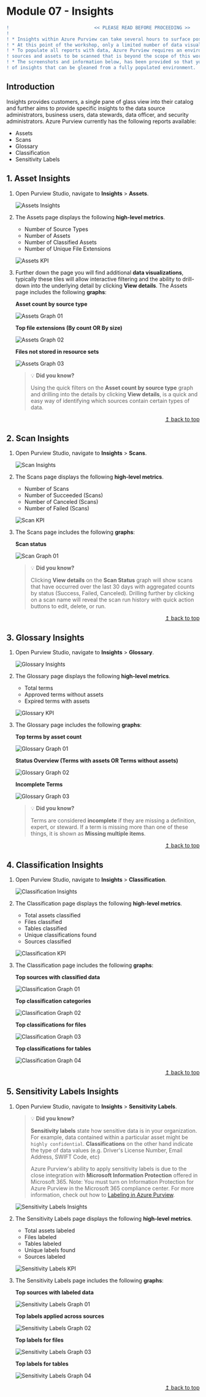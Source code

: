 # Module 07 - Insights

```diff
!                               << PLEASE READ BEFORE PROCEEDING >>                                
!                                                                                                  
! * Insights within Azure Purview can take several hours to surface post the completion of a scan. 
! * At this point of the workshop, only a limited number of data visualisations may be populated.  
! * To populate all reports with data, Azure Purview requires an environment with a variety of     
! sources and assets to be scanned that is beyond the scope of this workshop.                      
! * The screenshots and information below, has been provided so that you can conceptualise the type
! of insights that can be gleaned from a fully populated environment.                              
```

## Introduction

Insights provides customers, a single pane of glass view into their catalog and further aims to provide specific insights to the data source administrators, business users, data stewards, data officer, and security administrators. Azure Purview currently has the following reports available:

* Assets
* Scans
* Glossary
* Classification
* Sensitivity Labels

## 1. Asset Insights

1. Open Purview Studio, navigate to **Insights** > **Assets**.

    ![Assets Insights](./images/module07/07.01-assets-insights.png)

2. The Assets page displays the following **high-level metrics**.
    * Number of Source Types
    * Number of Assets
    * Number of Classified Assets
    * Number of Unique File Extensions

    ![Assets KPI](./images/module07/07.02-assets-kpi.png)

3. Further down the page you will find additional **data visualizations**, typically these tiles will allow interactive filtering and the ability to drill-down into the underlying detail by clicking **View details**. The Assets page includes the following **graphs**:

    **Asset count by source type**

    ![Assets Graph 01](./images/module07/07.03-assets-graph01.png)

    **Top file extensions (By count OR By size)**

    ![Assets Graph 02](./images/module07/07.04-assets-graph02.png)

    **Files not stored in resource sets**

    ![Assets Graph 03](./images/module07/07.05-assets-graph03.png)

    > :bulb: **Did you know?**
    >
    > Using the quick filters on the **Asset count by source type** graph and drilling into the details by clicking **View details**, is a quick and easy way of identifying which sources contain certain types of data.

<div align="right"><a href="#module-07---insights">↥ back to top</a></div>

## 2. Scan Insights

1. Open Purview Studio, navigate to **Insights** > **Scans**.

    ![Scan Insights](./images/module07/07.06-scans-insights.png)

2. The Scans page displays the following **high-level metrics**.
    * Number of Scans
    * Number of Succeeded (Scans)
    * Number of Canceled (Scans)
    * Number of Failed (Scans)

    ![Scan KPI](./images/module07/07.07-scans-kpi.png)

3. The Scans page includes the following **graphs**:
   
    **Scan status**

    ![Scan Graph 01](./images/module07/07.08-scans-graph01.png)

    > :bulb: **Did you know?**
    >
    > Clicking **View details** on the **Scan Status** graph will show scans that have occurred over the last 30 days with aggregated counts by status (Success, Failed, Canceled). Drilling further by clicking on a scan name will reveal the scan run history with quick action buttons to edit, delete, or run.

<div align="right"><a href="#module-07---insights">↥ back to top</a></div>

## 3. Glossary Insights

1. Open Purview Studio, navigate to **Insights** > **Glossary**.

    ![Glossary Insights](./images/module07/07.09-glossary-insights.png)

2. The Glossary page displays the following **high-level metrics**.
    * Total terms
    * Approved terms without assets
    * Expired terms with assets

    ![Glossary KPI](./images/module07/07.10-glossary-kpi.png)

3. The Glossary page includes the following **graphs**:
   
    **Top terms by asset count**

    ![Glossary Graph 01](./images/module07/07.11-glossary-graph01.png)

    **Status Overview (Terms with assets OR Terms without assets)**

    ![Glossary Graph 02](./images/module07/07.12-glossary-graph02.png)

    **Incomplete Terms**

    ![Glossary Graph 03](./images/module07/07.13-glossary-graph03.png)

    > :bulb: **Did you know?**
    >
    > Terms are considered **incomplete** if they are missing a definition, expert, or steward. If a term is missing more than one of these things, it is shown as **Missing multiple items**.

<div align="right"><a href="#module-07---insights">↥ back to top</a></div>

## 4. Classification Insights

1. Open Purview Studio, navigate to **Insights** > **Classification**.

    ![Classification Insights](./images/module07/07.14-classification-insights.png)

2. The Classification page displays the following **high-level metrics**.
    * Total assets classified
    * Files classified
    * Tables classified
    * Unique classifications found
    * Sources classified

    ![Classification KPI](./images/module07/07.15-classification-kpi.png)

3. The Classification page includes the following **graphs**:
   
    **Top sources with classified data**

    ![Classification Graph 01](./images/module07/07.16-classification-graph01.png)

    **Top classification categories**

    ![Classification Graph 02](./images/module07/07.17-classification-graph02.png)

    **Top classifications for files**

    ![Classification Graph 03](./images/module07/07.18-classification-graph03.png)

    **Top classifications for tables**

    ![Classification Graph 04](./images/module07/07.19-classification-graph04.png)

<div align="right"><a href="#module-07---insights">↥ back to top</a></div>

## 5. Sensitivity Labels Insights

1. Open Purview Studio, navigate to **Insights** > **Sensitivity Labels**.

    > :bulb: **Did you know?**
    >
    > **Sensitivity labels** state how sensitive data is in your organization. For example, data contained within a particular asset might be `highly confidential`. **Classifications** on the other hand indicate the type of data values (e.g. Driver's License Number, Email Address, SWIFT Code, etc) 
    >
    > Azure Purview's ability to apply sensitivity labels is due to the close integration with **Microsoft Information Protection** offered in Microsoft 365. Note: You must turn on Information Protection for Azure Purview in the Microsoft 365 compliance center. For more information, check out how to [Labeling in Azure Purview](https://docs.microsoft.com/en-us/azure/purview/create-sensitivity-label).

    ![Sensitivity Labels Insights](./images/module07/07.20-labels-insights.png)

2. The Sensitivity Labels page displays the following **high-level metrics**.
    * Total assets labeled
    * Files labeled
    * Tables labeled
    * Unique labels found
    * Sources labeled

    ![Sensitivity Labels KPI](./images/module07/07.21-labels-kpi.png)

3. The Sensitivity Labels page includes the following **graphs**:
   
    **Top sources with labeled data**

    ![Sensitivity Labels Graph 01](./images/module07/07.22-labels-graph01.png)

    **Top labels applied across sources**

    ![Sensitivity Labels Graph 02](./images/module07/07.23-labels-graph02.png)

    **Top labels for files**

    ![Sensitivity Labels Graph 03](./images/module07/07.24-labels-graph03.png)

    **Top labels for tables**

    ![Sensitivity Labels Graph 04](./images/module07/07.25-labels-graph04.png)

<div align="right"><a href="#module-07---insights">↥ back to top</a></div>
